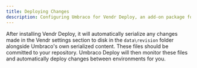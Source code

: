 ```yaml
---
title: Deploying Changes
description: Configuring Umbraco for Vendr Deploy, an add-on package for Vendr, the eCommerce solution for Umbraco v8+
---
```


After installing Vendr Deploy, it will automatically serialize any changes made in the Vendr settings section to disk in the `data\revision` folder alongside Umbraco's own serialized content. These files should be committed to your repository. Umbraco Deploy will then monitor these files and automatically deploy changes between environments for you.